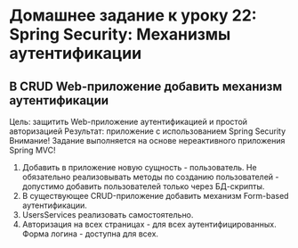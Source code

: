 # Домашнее задание к уроку 22: Spring Security: Механизмы аутентификации

## В CRUD Web-приложение добавить механизм аутентификации

Цель: защитить Web-приложение аутентификацией и простой авторизацией Результат: приложение с использованием Spring Security
Внимание! Задание выполняется на основе нереактивного приложения Spring MVC!

1. Добавить в приложение новую сущность - пользователь. Не обязательно реализовывать методы по созданию пользователей - допустимо добавить пользователей только через БД-скрипты.
2. В существующее CRUD-приложение добавить механизм Form-based аутентификации.
3. UsersServices реализовать самостоятельно.
4. Авторизация на всех страницах - для всех аутентифицированных. Форма логина - доступна для всех.
